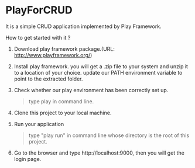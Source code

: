 PlayForCRUD
===========

  It is a simple CRUD application implemented by Play Framework. 
  
  
How to get started with it ?

1. Download play framework package.(URL: http://www.playframework.org/) 

2. Install play framework.
  you will get a .zip file to your system and unzip it to a location of your choice.
  update our PATH environment variable to point to the extracted folder.

3. Check whether our play environment has been correctly set up.
    > type play in command line.

4. Clone this project to your local machine.

5. Run your application
    >type "play run" in command line whose directory is the root of this project. 

6. Go to the browser and type http://localhost:9000, then you will get the login page.
